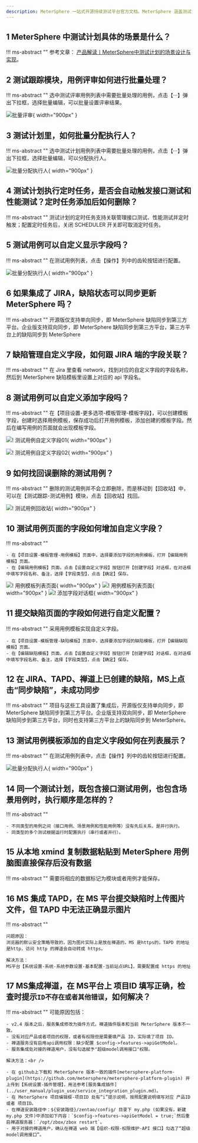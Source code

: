 ```yaml
---
description: MeterSphere 一站式开源持续测试平台官方文档。MeterSphere 涵盖测试管理、接口测试、UI 测试和性能测试等功能，全面兼容 JMeter、Selenium 等主流开源标准，有效助力开发和测试团队充分利用云弹性进行高度可 扩展的自动化测试，加速高质量的软件交付。
---
```


## 1 MeterSphere 中测试计划具体的场景是什么？
!!! ms-abstract ""
    参考文章： [产品解读丨MeterSphere中测试计划的场景设计与实现](https://mp.weixin.qq.com/s/hbhBEXMzphVjivmHXY3PjA)。

## 2 测试跟踪模块，用例评审如何进行批量处理？
!!! ms-abstract ""
    选中测试评审用例列表中需要批量处理的用例，点击【···】弹出下拉框，选择批量编辑，可以批量设置评审结果。

![批量评审](../img/faq/批量评审.png){ width="900px" }

## 3 测试计划里，如何批量分配执行人？
!!! ms-abstract ""
    选中测试计划用例列表中需要批量处理的用例，点击【···】弹出下拉框，选择批量编辑，可以分配执行人。

![批量分配执行人](../img/faq/批量分配执行人.png){ width="900px" }

## 4 测试计划执行定时任务，是否会自动触发接口测试和性能测试？定时任务添加后如何删除？
!!! ms-abstract ""
    测试计划的定时任务支持关联管理接口测试、性能测试并定时触发；配置定时任务后，关闭 SCHEDULER 开关即可取消定时任务。

## 5 测试用例可以自定义显示字段吗？
!!! ms-abstract ""
    在测试用例列表，点击【操作】列中的齿轮按钮进行配置。

![批量分配执行人](../img/faq/测试用例自定义显示字段.png){ width="900px" }

## 6 如果集成了 JIRA，缺陷状态可以同步更新 MeterSphere 吗？
!!! ms-abstract ""
    开源版仅支持单向同步，即 MeterSphere 缺陷同步到第三方平台。企业版支持双向同步，即 MeterSphere 缺陷同步到第三方平台，第三方平台上的缺陷同步到 MeterSphere

## 7 缺陷管理自定义字段，如何跟 JIRA 端的字段关联？
!!! ms-abstract ""
    在 Jira 里查看 network，找到对应的自定义字段的字段名称，然后到 MeterSphere 缺陷模板里设置上对应的 api 字段名。

## 8 测试用例可以自定义添加字段吗？
!!! ms-abstract ""
    在【项目设置-更多选项-模板管理-模板字段】，可以创建模板字段，创建时选择用例模板，保存成功后打开用例模板，添加创建的模板字段。然后在编写用例的页面就会出现模板字段。

![! 测试用例自定义字段01](../img/faq/测试用例自定义字段01.png){ width="900px" }

![! 测试用例自定义字段02](../img/faq/测试用例自定义字段02.png){ width="900px" }

## 9 如何找回误删除的测试用例？
!!! ms-abstract ""
    删除的测试用例并不会立即删除，而是移动到【回收站】中，可以在【测试跟踪-测试用例】模块，点击【回收站】找回。

![! 测试用例回收站](../img/faq/测试用例回收站.png){ width="900px" }

## 10 测试用例页面的字段如何增加自定义字段？
!!! ms-abstract ""

    - 在【项目设置-模板管理-用例模板】页面中，选择要添加字段的用例模板，打开【编辑用例模板】页面。
    - 在【编辑用例模板】页面，点击【设置自定义字段】按钮打开【创建字段】对话框，在对话框中填写字段名称、备注，选择【字段类型】，点击【确定】保存。
![! 用例模板列表页面](../img/faq/添加用例模板字段-用例模板列表页面.png){ width="900px" }
![! 用例模板列表页面](../img/faq/添加用例模板字段-用例模板编辑页面.png){ width="900px" }
![! 添加字段对话框](../img/faq/添加用例模板字段-添加字段对话框.png){ width="900px" }

## 11 提交缺陷页面的字段如何进行自定义配置？
!!! ms-abstract ""
    采用用例模板实现自定义字段。

    - 在【项目设置-模板管理-缺陷模板】页面中，选择要添加字段的缺陷模板，打开【编辑缺陷模板】页面。
    - 在【编辑缺陷模板】页面，点击【设置自定义字段】按钮打开【创建字段】对话框，在对话框中填写字段名称、备注，选择【字段类型】，点击【确定】保存。

## 12 在 JIRA、TAPD、禅道上已创建的缺陷，MS上点击“同步缺陷”，未成功同步
!!! ms-abstract ""
    项目与这些工具设置了集成后，开源版仅支持单向同步，即 MeterSphere 缺陷同步到第三方平台。企业版支持双向同步，即 MeterSphere 缺陷同步到第三方平台，同时也支持第三方平台上的缺陷同步到 MeterSphere。

## 13 测试用例模板添加的自定义字段如何在列表展示？
!!! ms-abstract ""
    在测试用例列表中，点击【操作】列中的齿轮按钮进行配置。

![批量分配执行人](../img/faq/测试用例自定义显示字段.png){ width="900px" }

## 14 同一个测试计划，既包含接口测试用例，也包含场景用例时，执行顺序是怎样的？
!!! ms-abstract ""
    
    - 不同类型的用例之间（接口用例、场景用例和性能用例等）没有先后关系，是并行执行。
    - 同类型的多个测试根据运行时配置执行（串行或者并行）。

## 15 从本地 xmind 复制数据粘贴到 MeterSphere 用例脑图直接保存后没有数据
!!! ms-abstract ""
    需要将相应的数据标记为模块或者用例才能保存。

## 16 MS 集成 TAPD，在 MS 平台提交缺陷时上传图片文件，但 TAPD 中无法正确显示图片
!!! ms-abstract ""
    
    问题原因：
    浏览器的默认安全策略导致的，因为图片实际上是放在禅道的，MS 是https的，TAPD 的地址是http，访问 http 的禅道会自动转成 https。
    
    解决方法：
    MS平台【系统设置-系统-系统参数设置-基本配置-当前站点URL】，需要配置成 https 的地址
    

## 17 MS集成禅道，在 MS平台上 项目ID 填写正确，检查时提示`ID不存在或者其他错误`，如何解决？
!!! ms-abstract ""
    可能原因包括：

    - v2.4 版本之后，服务集成修改为插件方式，禅道插件版本和当前 MeterSphere 版本不一致。
    - 没有对应产品或者项目的权限，或者有权限但是需要填产品 ID，实际填了项目 ID。
    - 禅道服务没有启用api调用权限：缺少配置 $config->features->apiGetModel。
    - 服务集成处对接的禅道用户，没有勾选赋予"超级model调用接口"权限。

    解决方法：<br />

    - 在 github上下载和 MeterSphere 版本一致的插件[metersphere-platform-plugin](https://github.com/metersphere/metersphere-platform-plugin) 并上传到【系统设置-插件管理】，用法参考[服务集成插件](../user_manual/plugin_use/service_integration_plugin.md)。
    - 在 MeterSphere 项目编辑框-项目ID 处有“i”提示说明，按照配置说明填写对应 产品ID 或者 项目ID。 
    - 在禅道安装路径中：${安装路径}/zentao/config/ 目录下 my.php (如果没有，新建 my.php 文件)中添加如下内容：`$config->features->apiGetModel = true;`然后重启禅道服务器：`/opt/zbox/zbox restart`。 
    - 用于对接的禅道用户，确认在禅道 web 端【组织-权限-权限维护-API 接口】勾选了“超级model调用接口”。

